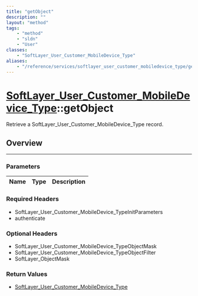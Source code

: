 ```yaml
---
title: "getObject"
description: ""
layout: "method"
tags:
    - "method"
    - "sldn"
    - "User"
classes:
    - "SoftLayer_User_Customer_MobileDevice_Type"
aliases:
    - "/reference/services/softlayer_user_customer_mobiledevice_type/getObject"
---
```

# [SoftLayer_User_Customer_MobileDevice_Type](/reference/services/SoftLayer_User_Customer_MobileDevice_Type)::getObject

Retrieve a SoftLayer_User_Customer_MobileDevice_Type record.


## Overview 


-----

### Parameters 
|Name | Type | Description |
| --- | --- | --- |


### Required Headers
* SoftLayer_User_Customer_MobileDevice_TypeInitParameters
* authenticate


### Optional Headers
* SoftLayer_User_Customer_MobileDevice_TypeObjectMask
* SoftLayer_User_Customer_MobileDevice_TypeObjectFilter
* SoftLayer_ObjectMask

### Return Values
* <a href='/reference/datatypes/SoftLayer_User_Customer_MobileDevice_Type'>SoftLayer_User_Customer_MobileDevice_Type </a>




